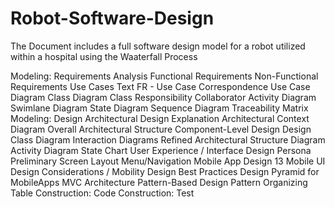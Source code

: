 # Robot-Software-Design
The Document includes a full software design model for a robot utilized within a hospital using the Waaterfall Process

Modeling: Requirements Analysis
Functional Requirements 
Non-Functional Requirements 
Use Cases Text 
FR - Use Case Correspondence
Use Case Diagram 
Class Diagram 
Class Responsibility Collaborator
Activity Diagram 
Swimlane Diagram 
State Diagram
Sequence Diagram 
Traceability Matrix 
Modeling: Design 
Architectural Design
Explanation 
Architectural Context Diagram 
Overall Architectural Structure
Component-Level Design
Design Class Diagram 
Interaction Diagrams 
Refined Architectural Structure Diagram
Activity Diagram
State Chart
User Experience / Interface Design
Persona
Preliminary Screen Layout
Menu/Navigation
Mobile App Design
13 Mobile UI Design Considerations / Mobility Design Best Practices
Design Pyramid for MobileApps
MVC Architecture
Pattern-Based Design 
Pattern Organizing Table 
Construction: Code
Construction: Test
